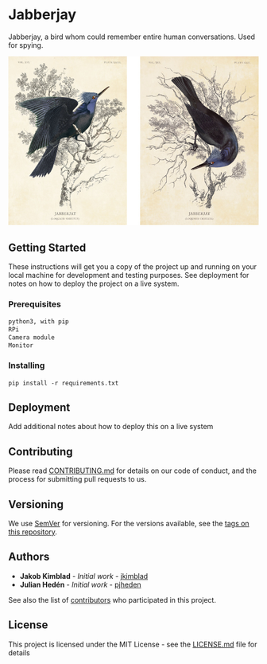 # Jabberjay

Jabberjay, a bird whom could remember entire human conversations. Used for spying.

![Jabberjays](./jabberjays.jpg)

## Getting Started

These instructions will get you a copy of the project up and running on your local machine for development and testing purposes. See deployment for notes on how to deploy the project on a live system.

### Prerequisites

```
python3, with pip
RPi
Camera module
Monitor
```

### Installing

```
pip install -r requirements.txt
```

## Deployment

Add additional notes about how to deploy this on a live system

## Contributing

Please read [CONTRIBUTING.md](https://gist.github.com/PurpleBooth/b24679402957c63ec426) for details on our code of conduct, and the process for submitting pull requests to us.

## Versioning

We use [SemVer](http://semver.org/) for versioning. For the versions available, see the [tags on this repository](https://github.com/your/project/tags). 

## Authors

* **Jakob Kimblad** - *Initial work* - [jkimblad](https://github.com/jkimblad)
* **Julian Hedén** - *Initial work* - [pjheden](https://github.com/pjheden)

See also the list of [contributors](https://github.com/your/project/contributors) who participated in this project.

## License

This project is licensed under the MIT License - see the [LICENSE.md](LICENSE.md) file for details
